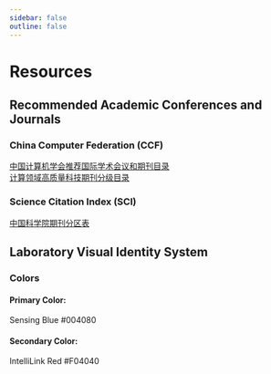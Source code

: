 ```yaml
---
sidebar: false
outline: false
---
```


# Resources

## Recommended Academic Conferences and Journals
### China Computer Federation (CCF)
[中国计算机学会推荐国际学术会议和期刊目录](https://www.ccf.org.cn/Academic_Evaluation/By_category/)  
[计算领域高质量科技期刊分级目录](https://www.ccf.org.cn/ccftjgjxskwml/)

### Science Citation Index (SCI)
[中国科学院期刊分区表](http://www.fenqubiao.com/Default.aspx)

## Laboratory Visual Identity System
### Colors
#### Primary Color:  
Sensing Blue #004080  
#### Secondary Color:  
IntelliLink Red #F04040
